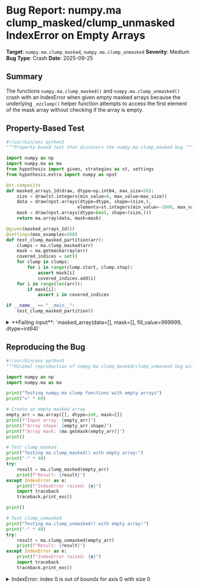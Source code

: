 # Bug Report: numpy.ma clump_masked/clump_unmasked IndexError on Empty Arrays

**Target**: `numpy.ma.clump_masked`, `numpy.ma.clump_unmasked`
**Severity**: Medium
**Bug Type**: Crash
**Date**: 2025-09-25

## Summary

The functions `numpy.ma.clump_masked()` and `numpy.ma.clump_unmasked()` crash with an IndexError when given empty masked arrays because the underlying `_ezclump()` helper function attempts to access the first element of the mask array without checking if the array is empty.

## Property-Based Test

```python
#!/usr/bin/env python3
"""Property-based test that discovers the numpy.ma clump_masked bug."""

import numpy as np
import numpy.ma as ma
from hypothesis import given, strategies as st, settings
from hypothesis.extra import numpy as npst

@st.composite
def masked_arrays_1d(draw, dtype=np.int64, max_size=50):
    size = draw(st.integers(min_value=0, max_value=max_size))
    data = draw(npst.arrays(dtype=dtype, shape=(size,),
                           elements=st.integers(min_value=-1000, max_value=1000)))
    mask = draw(npst.arrays(dtype=bool, shape=(size,)))
    return ma.array(data, mask=mask)

@given(masked_arrays_1d())
@settings(max_examples=500)
def test_clump_masked_partition(arr):
    clumps = ma.clump_masked(arr)
    mask = ma.getmaskarray(arr)
    covered_indices = set()
    for clump in clumps:
        for i in range(clump.start, clump.stop):
            assert mask[i]
            covered_indices.add(i)
    for i in range(len(arr)):
        if mask[i]:
            assert i in covered_indices

if __name__ == "__main__":
    test_clump_masked_partition()
```

<details>

<summary>
**Failing input**: `masked_array(data=[], mask=[], fill_value=999999, dtype=int64)`
</summary>
```
Traceback (most recent call last):
  File "/home/npc/pbt/agentic-pbt/worker_/17/hypo.py", line 32, in <module>
    test_clump_masked_partition()
    ~~~~~~~~~~~~~~~~~~~~~~~~~~~^^
  File "/home/npc/pbt/agentic-pbt/worker_/17/hypo.py", line 18, in test_clump_masked_partition
    @settings(max_examples=500)
                   ^^^
  File "/home/npc/miniconda/lib/python3.13/site-packages/hypothesis/core.py", line 2124, in wrapped_test
    raise the_error_hypothesis_found
  File "/home/npc/pbt/agentic-pbt/worker_/17/hypo.py", line 20, in test_clump_masked_partition
    clumps = ma.clump_masked(arr)
  File "/home/npc/miniconda/lib/python3.13/site-packages/numpy/ma/extras.py", line 2286, in clump_masked
    return _ezclump(mask)
  File "/home/npc/miniconda/lib/python3.13/site-packages/numpy/ma/extras.py", line 2199, in _ezclump
    if mask[0]:
       ~~~~^^^
IndexError: index 0 is out of bounds for axis 0 with size 0
Falsifying example: test_clump_masked_partition(
    arr=masked_array(data=[],
                 mask=[],
           fill_value=999999,
                dtype=int64),
)
```
</details>

## Reproducing the Bug

```python
#!/usr/bin/env python3
"""Minimal reproduction of numpy.ma clump_masked/clump_unmasked bug with empty arrays."""

import numpy as np
import numpy.ma as ma

print("Testing numpy.ma clump functions with empty arrays")
print("=" * 60)

# Create an empty masked array
empty_arr = ma.array([], dtype=int, mask=[])
print(f"Input array: {empty_arr}")
print(f"Array shape: {empty_arr.shape}")
print(f"Array mask: {ma.getmask(empty_arr)}")
print()

# Test clump_masked
print("Testing ma.clump_masked() with empty array:")
print("-" * 40)
try:
    result = ma.clump_masked(empty_arr)
    print(f"Result: {result}")
except IndexError as e:
    print(f"IndexError raised: {e}")
    import traceback
    traceback.print_exc()

print()

# Test clump_unmasked
print("Testing ma.clump_unmasked() with empty array:")
print("-" * 40)
try:
    result = ma.clump_unmasked(empty_arr)
    print(f"Result: {result}")
except IndexError as e:
    print(f"IndexError raised: {e}")
    import traceback
    traceback.print_exc()
```

<details>

<summary>
IndexError: index 0 is out of bounds for axis 0 with size 0
</summary>
```
Traceback (most recent call last):
  File "/home/npc/pbt/agentic-pbt/worker_/17/repo.py", line 21, in <module>
    result = ma.clump_masked(empty_arr)
  File "/home/npc/miniconda/lib/python3.13/site-packages/numpy/ma/extras.py", line 2286, in clump_masked
    return _ezclump(mask)
  File "/home/npc/miniconda/lib/python3.13/site-packages/numpy/ma/extras.py", line 2199, in _ezclump
    if mask[0]:
       ~~~~^^^
IndexError: index 0 is out of bounds for axis 0 with size 0
Traceback (most recent call last):
  File "/home/npc/pbt/agentic-pbt/worker_/17/repo.py", line 34, in <module>
    result = ma.clump_unmasked(empty_arr)
  File "/home/npc/miniconda/lib/python3.13/site-packages/numpy/ma/extras.py", line 2250, in clump_unmasked
    return _ezclump(~mask)
  File "/home/npc/miniconda/lib/python3.13/site-packages/numpy/ma/extras.py", line 2199, in _ezclump
    if mask[0]:
       ~~~~^^^
IndexError: index 0 is out of bounds for axis 0 with size 0
Testing numpy.ma clump functions with empty arrays
============================================================
Input array: []
Array shape: (0,)
Array mask: []

Testing ma.clump_masked() with empty array:
----------------------------------------
IndexError raised: index 0 is out of bounds for axis 0 with size 0

Testing ma.clump_unmasked() with empty array:
----------------------------------------
IndexError raised: index 0 is out of bounds for axis 0 with size 0
```
</details>

## Why This Is A Bug

This violates expected behavior in multiple ways:

1. **Empty arrays are valid masked arrays in NumPy**: The numpy.ma module consistently treats empty arrays as valid inputs. Other functions like `ma.count()`, `ma.mean()`, and `ma.sum()` handle empty arrays gracefully without crashing.

2. **The crash occurs due to unchecked array access**: The `_ezclump()` helper function at line 2199 of `/numpy/ma/extras.py` attempts to access `mask[0]` without first verifying that the mask array has any elements. This is a basic bounds-checking error.

3. **Semantic violation**: The purpose of these functions is to find contiguous regions (clumps) of masked/unmasked elements. For an empty array with no elements, the logical result should be an empty list of slices `[]`, not a crash.

4. **Inconsistent with numpy conventions**: NumPy generally follows the principle of handling edge cases gracefully. Functions that operate on arrays should handle the full range of valid array sizes, including size 0.

5. **Documentation doesn't warn about this limitation**: Neither function's documentation mentions that empty arrays will cause crashes or are unsupported inputs.

## Relevant Context

The bug affects both `clump_masked()` and `clump_unmasked()` functions because they both rely on the same underlying `_ezclump()` helper function. The issue is at line 2199 of the numpy.ma.extras module where the code checks `if mask[0]:` without first ensuring the mask has at least one element.

This type of bug can cause production failures in data processing pipelines where array sizes can vary dynamically. For example, when filtering data based on conditions, it's common to end up with empty arrays that then need to be processed by various numpy functions.

**Source code location**: `/numpy/ma/extras.py:2199` in the `_ezclump()` function

**Documentation**:
- [numpy.ma.clump_masked](https://numpy.org/doc/stable/reference/generated/numpy.ma.clump_masked.html)
- [numpy.ma.clump_unmasked](https://numpy.org/doc/stable/reference/generated/numpy.ma.clump_unmasked.html)

## Proposed Fix

```diff
--- a/numpy/ma/extras.py
+++ b/numpy/ma/extras.py
@@ -2196,6 +2196,10 @@ def _ezclump(mask):
     idx = (mask[1:] ^ mask[:-1]).nonzero()
     idx = idx[0] + 1

+    # Handle empty arrays
+    if mask.size == 0:
+        return []
+
     if mask[0]:
         if len(idx) == 0:
             return [slice(0, mask.size)]
```